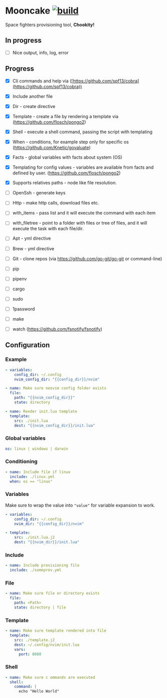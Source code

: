 # Mooncake [![build](https://github.com/alehatsman/mooncake/actions/workflows/build_test.yml/badge.svg?branch=master)](https://github.com/alehatsman/mooncake/actions/workflows/build_test.yml)

Space fighters provisioning tool, **Chookity!**

## In progress

- [ ] Nice output, info, log, error

## Progress

- [x] Cli commands and help via ([https://github.com/spf13/cobra](https://github.com/spf13/cobra))
- [x] Include another file
- [x] Dir - create directive
- [x] Template - create a file by rendering a template via (https://github.com/flosch/pongo2)
- [x] Shell - execute a shell command, passing the script with templating
- [x] When - conditions, for example step only for specific os (https://github.com/Knetic/govaluate)
- [x] Facts - global variables with facts about system (OS)
- [x] Templating for config values - variables are available from facts and defined by user. (https://github.com/flosch/pongo2)
- [x] Supports relatives paths - node like file resolution.

- [ ] OpenSsh - generate keys
- [ ] Http - make http calls, download files etc.
- [ ] with_items - pass list and it will execute the command with each item
- [ ] with_filetree - point to a folder with files or tree of files, and it will execute the task with each file/dir.
- [ ] Apt - yml directive
- [ ] Brew - yml directive
- [ ] Git - clone repos (via https://github.com/go-git/go-git or command-line)
- [ ] pip
- [ ] pipenv
- [ ] cargo
- [ ] sudo
- [ ] 1password
- [ ] make
- [ ] watch (https://github.com/fsnotify/fsnotify)

## Configuration

### Example

```yaml
- variables:
    config_dir: ~/.config
    nvim_config_dir: "{{config_dir}}/nvim"

- name: Make sure neovim config folder exists
  file:
    path: "{{nvim_config_dir}}"
    state: directory

- name: Render init.lua template
  template:
    src: ./init.lua
    dest: "{{nvim_config_dir}}/init.lua"
```

### Global variables

```yaml
os: linux | windows | darwin
```

### Conditioning

```yaml
- name: Include file if linux
  include: ./linux.yml
  when: os == "linux"
```

### Variables

Make sure to wrap the value into `"value"` for variable expansion to work.

```yaml
- variables:
    config_dir: ~/.config
    nvim_dir: "{{config_dir}}/nvim"

- template:
    src: ./init.lua.j2
    dest: "{{nvim_dir}}/init.lua"
```

### Include

```yaml
- name: Include provisioning file
  include: ./someprov.yml
```

### File

```yaml
- name: Make sure file or directory exists
  file:
    path: <Path>
    state: directory | file
```

### Template

```yaml
- name: Make sure template rendered into file
  template:
    src: ./template.j2
    dest: ~/.config/nvim/init.lua
    vars:
      port: 8080
```

### Shell

```yaml
- name: Make sure c ommands are executed
  shell:
    command: |
      echo "Hello World"
```

